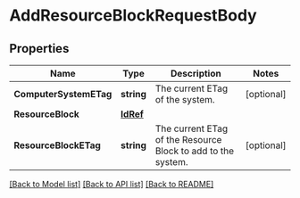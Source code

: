 # AddResourceBlockRequestBody

## Properties
Name | Type | Description | Notes
------------ | ------------- | ------------- | -------------
**ComputerSystemETag** | **string** | The current ETag of the system. | [optional] 
**ResourceBlock** | [**IdRef**](idRef.md) |  | 
**ResourceBlockETag** | **string** | The current ETag of the Resource Block to add to the system. | [optional] 

[[Back to Model list]](../README.md#documentation-for-models) [[Back to API list]](../README.md#documentation-for-api-endpoints) [[Back to README]](../README.md)


